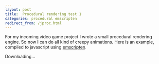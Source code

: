 ```yaml
---
layout: post
title:  Procedural rendering test 1
categories: procedural emscripten
redirect_from: /jproc.html
---
```


For my incoming video game project I wrote a small procedural rendering engine.
So now I can do all kind of creepy animations. Here is an example, compiled to
javascript using [emscripten].

[emscripten]: https://github.com/kripken/emscripten/wiki


<div>
<div id="status">Downloading...</div>
<canvas class="emscripten" id="canvas"
        oncontextmenu="event.preventDefault()"></canvas>
</div>


<script src="http://code.jquery.com/jquery-latest.min.js"></script>
<script type='text/javascript'>
  var Module = {
    filePackagePrefixURL: "/static/other/jproc/",
    preRun: [],
    postRun: [],
    print: function(text) { console.log(text); },
    printErr: function(text) { console.log(text); },
    canvas: document.getElementById('canvas'),
    setStatus: function(text) {
      var statusElement = document.getElementById('status');
      statusElement.innerHTML = text;
    },
    totalDependencies: 0,
    monitorRunDependencies: function(left) {
      this.totalDependencies = Math.max(this.totalDependencies, left);
      Module.setStatus(left ? 'Preparing... (' + (this.totalDependencies-left) + '/' + this.totalDependencies + ')' : 'All downloads complete.');
    }
  };

  $.getScript("/static/other/jproc/jproc.js");
</script>

